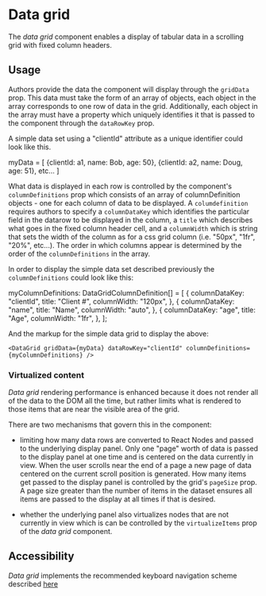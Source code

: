 # Data grid
The *data grid* component enables a display of tabular data in a scrolling grid with fixed column headers. 

## Usage

Authors provide the data the component will display through the `gridData` prop.  This data must take the form of an array of objects, each object in the array corresponds to one row of data in the grid.  Additionally, each object in the array must have a property which uniquely identifies it that is passed to the component through the `dataRowKey` prop. 

A simple data set using a "clientId" attribute as a unique identifier  could look like this.

myData = [
    {clientId: a1, name: Bob, age: 50},
    {clientId: a2, name: Doug, age: 51},
    etc...
]

What data is displayed in each row is controlled by the component's  `columnDefinitions` prop which consists of an array of columnDefinition objects - one for each column of data to be displayed.  A `columdefinition` requires authors to specify a `columnDataKey` which identifies the particular field in the datarow to be displayed in the column, a `title` which describes what goes in the fixed column header cell, and a `columnWidth` which is string that sets the width of the column as for a css grid column (i.e. "50px", "1fr", "20%", etc...). The order in which columns appear is determined by the order of the `columnDefinitions` in the array.

In order to display the simple data set described previously the `columnDefinitions` could look like this:

myColumnDefinitions: DataGridColumnDefinition[] = [
    {
        columnDataKey: "clientId",
        title: "Client #",
        columnWidth: "120px",
    },
    {
        columnDataKey: "name",
        title: "Name",
        columnWidth: "auto",
    },
        {
        columnDataKey: "age",
        title: "Age",
        columnWidth: "1fr",
    },
];

And the markup for the simple data grid to display the above:

`
<DataGrid
    gridData={myData}
    dataRowKey="clientId"
    columnDefinitions={myColumnDefinitions}
/>
`

### Virtualized content

*Data grid* rendering performance is enhanced because it does not render all of the data to the DOM all the time, but rather limits what is rendered to those items that are near the visible area of the grid. 

There are two mechanisms that govern this in the component:

- limiting how many data rows are converted to React Nodes and passed to the underlying display panel.  Only one "page" worth of data is passed to the display panel at one time and is centered on the data currently in view.  When the user scrolls near the end of a page a new page of data centered on the current scroll position is generated.  How many items get passed to the display panel is controlled by the grid's `pageSize` prop.  A page size greater than the number of items in the dataset ensures all items are passed to the display at all times if that is desired.

- whether the underlying panel also virtualizes nodes that are not currently in view which is can be controlled by the `virtualizeItems` prop of the *data grid* component.

## Accessibility
*Data grid* implements the recommended keyboard navigation scheme described [here](https://www.w3.org/TR/wai-aria-practices/#grid)
